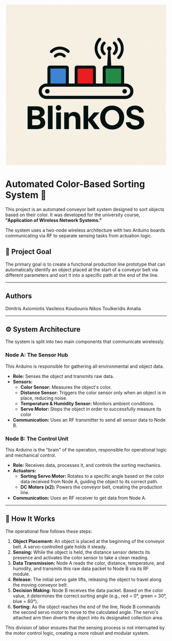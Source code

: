 <p align="center">
  <img src="./images/blinkOS.png" alt="description of image" width="500"/>
</p>

# Automated Color-Based Sorting System 🤖

This project is an automated conveyor belt system designed to sort objects based on their color. It was developed for the university course, **"Application of Wireless Network Systems."**

The system uses a two-node wireless architecture with two Arduino boards communicating via RF to separate sensing tasks from actuation logic.

## 🎯 Project Goal

The primary goal is to create a functional production line prototype that can automatically identify an object placed at the start of a conveyor belt via different parameters and sort it into a specific path at the end of the line.

---
## Authors
Dimitris Axiomiotis
Vasileios Koudounis
Nikos Toulkeridis
Amalia

---

## ⚙️ System Architecture

The system is split into two main components that communicate wirelessly.

### Node A: The Sensor Hub
This Arduino is responsible for gathering all environmental and object data.
* **Role:** Senses the object and transmits raw data.
* **Sensors:**
    * **Color Sensor:** Measures the object's color.
    * **Distance Sensor:** Triggers the color sensor only when an object is in place, reducing noise.
    * **Temperature & Humidity Sensor:** Monitors ambient conditions.
    * **Servo Motor:** Stops the object in order to successfully measure its color
* **Communication:** Uses an RF transmitter to send all sensor data to Node B.

### Node B: The Control Unit
This Arduino is the "brain" of the operation, responsible for operational logic and mechanical control.
* **Role:** Receives data, processes it, and controls the sorting mechanics.
* **Actuators:**
    * **Sorting Servo Motor:** Rotates to a specific angle based on the color data received from Node A, guiding the object to its correct path.
    * **DC Motors (x2):** Powers the conveyor belt, creating the production line.
* **Communication:** Uses an RF receiver to get data from Node A.

---

## 🚀 How It Works

The operational flow follows these steps:

1.  **Object Placement:** An object is placed at the beginning of the conveyor belt. A servo-controlled gate holds it steady.
2.  **Sensing:** While the object is held, the distance sensor detects its presence and activates the color sensor to take a clean reading.
3.  **Data Transmission:** Node A reads the color, distance, temperature, and humidity, and transmits this raw data packet to Node B via its RF module.
4.  **Release:** The initial servo gate lifts, releasing the object to travel along the moving conveyor belt.
5.  **Decision Making:** Node B receives the data packet. Based on the color value, it determines the correct sorting angle (e.g., red = 0°, green = 30°, blue = 60°).
6.  **Sorting:** As the object reaches the end of the line, Node B commands the second servo motor to move to the calculated angle. The servo's attached arm then diverts the object into its designated collection area.

This division of labor ensures that the sensing process is not interrupted by the motor control logic, creating a more robust and modular system.
